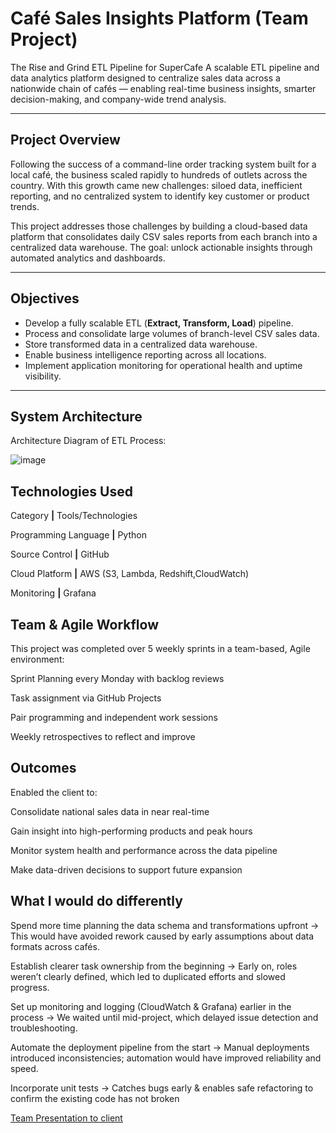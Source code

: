 # Café Sales Insights Platform (Team Project)

The Rise and Grind ETL Pipeline for SuperCafe
A scalable ETL pipeline and data analytics platform designed to centralize sales data across a nationwide chain of cafés — enabling real-time business insights, smarter decision-making, and company-wide trend analysis.

---

## Project Overview

Following the success of a command-line order tracking system built for a local café, the business scaled rapidly to hundreds of outlets across the country. With this growth came new challenges: siloed data, inefficient reporting, and no centralized system to identify key customer or product trends.

This project addresses those challenges by building a cloud-based data platform that consolidates daily CSV sales reports from each branch into a centralized data warehouse. The goal: unlock actionable insights through automated analytics and dashboards.

---

##  Objectives

- Develop a fully scalable ETL (**Extract, Transform, Load**) pipeline.
- Process and consolidate large volumes of branch-level CSV sales data.
- Store transformed data in a centralized data warehouse.
- Enable business intelligence reporting across all locations.
- Implement application monitoring for operational health and uptime visibility.

---

##  System Architecture


Architecture Diagram of ETL Process:

![image](https://github.com/user-attachments/assets/67eed100-ba05-46bf-9ac5-51271c2e0e1f)


## Technologies Used
Category **|** Tools/Technologies

Programming Language **|**	Python

Source Control **|**	GitHub

Cloud Platform **|**	AWS (S3, Lambda, Redshift,CloudWatch)

Monitoring **|**	Grafana

## Team & Agile Workflow
This project was completed over 5 weekly sprints in a team-based, Agile environment:

Sprint Planning every Monday with backlog reviews

Task assignment via GitHub Projects

Pair programming and independent work sessions

Weekly retrospectives to reflect and improve

## Outcomes
Enabled the client to:

Consolidate national sales data in near real-time

Gain insight into high-performing products and peak hours

Monitor system health and performance across the data pipeline

Make data-driven decisions to support future expansion

## What I would do differently
Spend more time planning the data schema and transformations upfront
→ This would have avoided rework caused by early assumptions about data formats across cafés.

Establish clearer task ownership from the beginning
→ Early on, roles weren’t clearly defined, which led to duplicated efforts and slowed progress.

Set up monitoring and logging (CloudWatch & Grafana) earlier in the process
→ We waited until mid-project, which delayed issue detection and troubleshooting.

Automate the deployment pipeline from the start
→ Manual deployments introduced inconsistencies; automation would have improved reliability and speed.

Incorporate unit tests
→ Catches bugs early & enables safe refactoring to confirm the existing code has not broken 

[Team Presentation to client](https://www.figma.com/slides/A5VHXpZtS65ZoILGD3T06s/Agency-Pitch-S5?node-id=1-255&t=iCp8DEr0m82lt9uO-0)




